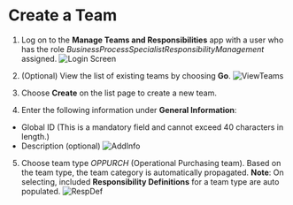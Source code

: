 # Create a Team
1.	Log on to the **Manage Teams and Responsibilities** app with a user who has the role _BusinessProcessSpecialistResponsibilityManagement_ assigned.
![Login Screen](https://github.com/sitbtprm/BTPRM-HandsOn/assets/122516873/04de989b-1d02-48d4-a2d9-f86d65d21cb8)

2. (Optional) View the list of existing teams by choosing **Go**.
![ViewTeams](https://github.com/sitbtprm/BTPRM-HandsOn/assets/122516873/1aaa8870-16d7-4110-b20b-994153cc0e58)

3.	Choose **Create** on the list page to create a new team.
4.	Enter the following information under **General Information**:
   - Global ID (This is a mandatory field and cannot exceed 40 characters in length.)
   - Description (optional)
![AddInfo](https://github.com/sitbtprm/BTPRM-HandsOn/assets/122516873/df1082b6-1715-4d0f-858c-6f7c9c19f6f4)

5.	Choose team type _OPPURCH_ (Operational Purchasing team). Based on the team type, the team category is automatically propagated.
   **Note**: On selecting, included **Responsibility Definitions** for a team type are auto populated.
![RespDef](https://github.com/sitbtprm/BTPRM-HandsOn/assets/122516873/166dfc14-d929-4df6-8b31-a9d182a1b9f1)


